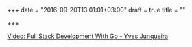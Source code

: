 +++
date = "2016-09-20T13:01:01+03:00"
draft = true
title = ""

+++

<p><a href="/stories/1086">Video: Full Stack Development With Go - Yves Junqueira</a></p>

